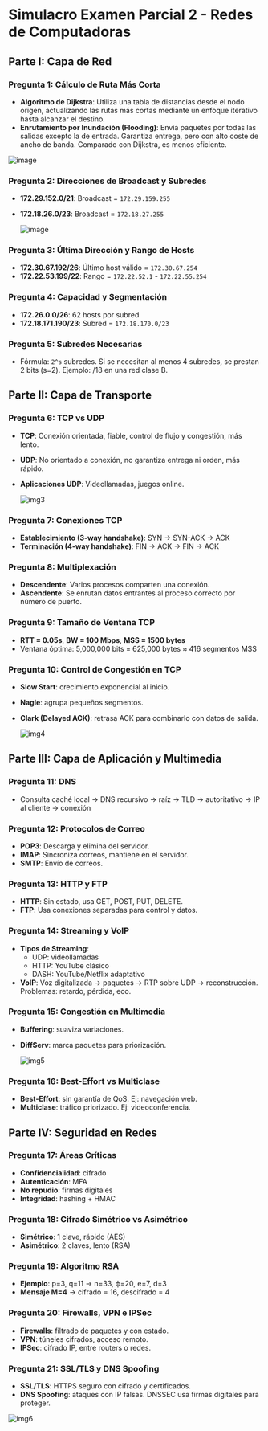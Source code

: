
# Simulacro Examen Parcial 2 - Redes de Computadoras

## Parte I: Capa de Red

### Pregunta 1: Cálculo de Ruta Más Corta
- **Algoritmo de Dijkstra**: Utiliza una tabla de distancias desde el nodo origen, actualizando las rutas más cortas mediante un enfoque iterativo hasta alcanzar el destino.
- **Enrutamiento por Inundación (Flooding)**: Envía paquetes por todas las salidas excepto la de entrada. Garantiza entrega, pero con alto coste de ancho de banda. Comparado con Dijkstra, es menos eficiente.

![image](https://github.com/user-attachments/assets/b51edbaa-534c-40d7-9ad1-4bf012d1b769)


### Pregunta 2: Direcciones de Broadcast y Subredes
- **172.29.152.0/21**: Broadcast = `172.29.159.255`
- **172.18.26.0/23**: Broadcast = `172.18.27.255`

  ![image](https://github.com/user-attachments/assets/80ca5fc4-0b3d-496d-aeb5-7f881e222d52)


### Pregunta 3: Última Dirección y Rango de Hosts
- **172.30.67.192/26**: Último host válido = `172.30.67.254`
- **172.22.53.199/22**: Rango = `172.22.52.1` - `172.22.55.254`

### Pregunta 4: Capacidad y Segmentación
- **172.26.0.0/26**: 62 hosts por subred
- **172.18.171.190/23**: Subred = `172.18.170.0/23`

### Pregunta 5: Subredes Necesarias
- Fórmula: `2^s` subredes. Si se necesitan al menos 4 subredes, se prestan 2 bits (s=2). Ejemplo: /18 en una red clase B.

## Parte II: Capa de Transporte

### Pregunta 6: TCP vs UDP
- **TCP**: Conexión orientada, fiable, control de flujo y congestión, más lento.
- **UDP**: No orientado a conexión, no garantiza entrega ni orden, más rápido.
- **Aplicaciones UDP**: Videollamadas, juegos online.

  ![img3](https://github.com/user-attachments/assets/d1afb701-68d7-4b0e-9c7e-d40da8108e15)


### Pregunta 7: Conexiones TCP
- **Establecimiento (3-way handshake)**: SYN → SYN-ACK → ACK
- **Terminación (4-way handshake)**: FIN → ACK → FIN → ACK

### Pregunta 8: Multiplexación
- **Descendente**: Varios procesos comparten una conexión.
- **Ascendente**: Se enrutan datos entrantes al proceso correcto por número de puerto.

### Pregunta 9: Tamaño de Ventana TCP
- **RTT = 0.05s**, **BW = 100 Mbps**, **MSS = 1500 bytes**
- Ventana óptima: 5,000,000 bits = 625,000 bytes ≈ 416 segmentos MSS

### Pregunta 10: Control de Congestión en TCP
- **Slow Start**: crecimiento exponencial al inicio.
- **Nagle**: agrupa pequeños segmentos.
- **Clark (Delayed ACK)**: retrasa ACK para combinarlo con datos de salida.

  ![img4](https://github.com/user-attachments/assets/6c541362-61df-4672-a569-b7782da9dbd4)


## Parte III: Capa de Aplicación y Multimedia

### Pregunta 11: DNS
- Consulta caché local → DNS recursivo → raíz → TLD → autoritativo → IP al cliente → conexión

### Pregunta 12: Protocolos de Correo
- **POP3**: Descarga y elimina del servidor.
- **IMAP**: Sincroniza correos, mantiene en el servidor.
- **SMTP**: Envío de correos.

### Pregunta 13: HTTP y FTP
- **HTTP**: Sin estado, usa GET, POST, PUT, DELETE.
- **FTP**: Usa conexiones separadas para control y datos.

### Pregunta 14: Streaming y VoIP
- **Tipos de Streaming**:
  - UDP: videollamadas
  - HTTP: YouTube clásico
  - DASH: YouTube/Netflix adaptativo
- **VoIP**: Voz digitalizada → paquetes → RTP sobre UDP → reconstrucción. Problemas: retardo, pérdida, eco.

### Pregunta 15: Congestión en Multimedia
- **Buffering**: suaviza variaciones.
- **DiffServ**: marca paquetes para priorización.

  ![img5](https://github.com/user-attachments/assets/65e1189e-ede5-40eb-8e0d-af249d64d9e7)


### Pregunta 16: Best-Effort vs Multiclase
- **Best-Effort**: sin garantía de QoS. Ej: navegación web.
- **Multiclase**: tráfico priorizado. Ej: videoconferencia.

## Parte IV: Seguridad en Redes

### Pregunta 17: Áreas Críticas
- **Confidencialidad**: cifrado
- **Autenticación**: MFA
- **No repudio**: firmas digitales
- **Integridad**: hashing + HMAC

### Pregunta 18: Cifrado Simétrico vs Asimétrico
- **Simétrico**: 1 clave, rápido (AES)
- **Asimétrico**: 2 claves, lento (RSA)

### Pregunta 19: Algoritmo RSA
- **Ejemplo**: p=3, q=11 → n=33, ϕ=20, e=7, d=3
- **Mensaje M=4** → cifrado = 16, descifrado = 4

### Pregunta 20: Firewalls, VPN e IPSec
- **Firewalls**: filtrado de paquetes y con estado.
- **VPN**: túneles cifrados, acceso remoto.
- **IPSec**: cifrado IP, entre routers o redes.

### Pregunta 21: SSL/TLS y DNS Spoofing
- **SSL/TLS**: HTTPS seguro con cifrado y certificados.
- **DNS Spoofing**: ataques con IP falsas. DNSSEC usa firmas digitales para proteger.

![img6](https://github.com/user-attachments/assets/a5163d2f-c2f0-4cfc-afe7-e50a137820f4)

